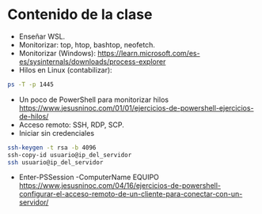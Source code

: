 # Contenido de la clase

- Enseñar WSL.
- Monitorizar: top, htop, bashtop, neofetch.
- Monitorizar (Windows): https://learn.microsoft.com/es-es/sysinternals/downloads/process-explorer
- Hilos en Linux (contabilizar):
```Bash
ps -T -p 1445
```
- Un poco de PowerShell para monitorizar hilos https://www.jesusninoc.com/01/01/ejercicios-de-powershell-ejercicios-de-hilos/
- Acceso remoto: SSH, RDP, SCP.
- Iniciar sin credenciales
```Bash
ssh-keygen -t rsa -b 4096
ssh-copy-id usuario@ip_del_servidor
ssh usuario@ip_del_servidor
```
- Enter-PSSession -ComputerName EQUIPO https://www.jesusninoc.com/04/16/ejercicios-de-powershell-configurar-el-acceso-remoto-de-un-cliente-para-conectar-con-un-servidor/
